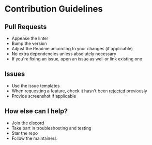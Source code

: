 # Contribution Guidelines

## Pull Requests

- Appease the linter
- Bump the version
- Adjust the Readme according to your changes (if applicable)
- No extra dependencies unless absolutely necessary
- If you're fixing an issue, open an issue as well or link existing one

## Issues

- Use the issue templates
- When requesting a feature, check it hasn't been [rejected](https://github.com/pystardust/ani-cli/issues/523) previously
- Provide screenshot if applicable

## How else can I help?

- Join the [discord](https://discord.gg/aqu7GpqVmR)
- Take part in troubleshooting and testing
- Star the repo
- Follow the maintainers
